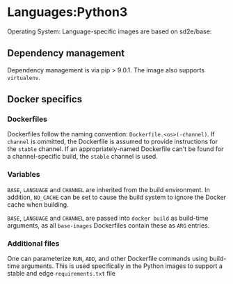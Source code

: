 # Languages:Python3

Operating System: Language-specific images are based on sd2e/base:<os>

## Dependency management

Dependency management is via pip > 9.0.1. The image also supports `virtualenv`.

## Docker specifics

### Dockerfiles

Dockerfiles follow the naming convention: `Dockerfile.<os>(-channel)`. If
`channel` is ommitted, the Dockerfile is assumed to provide instructions
for the `stable` channel. If an appropriately-named Dockerfile can't be
found for a channel-specific build, the `stable` channel is used.

### Variables

`BASE`, `LANGUAGE` and `CHANNEL` are inherited from the build environment. In
addition, `NO_CACHE` can be set to cause the build system to ignore the Docker
cache when building.

`BASE`, `LANGUAGE` and `CHANNEL` are passed into `docker build` as build-time
arguments, as all `base-images` Dockerfiles contain these as `ARG` entries.

### Additional files

One can parameterize `RUN`, `ADD`, and other Dockerfile commands using
build-time arguments. This is used specifically in the Python images to
support a stable and edge `requirements.txt` file

